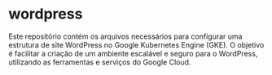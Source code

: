 # wordpress

Este repositório contém os arquivos necessários para configurar uma estrutura de site WordPress no Google Kubernetes Engine (GKE). O objetivo é facilitar a criação de um ambiente escalável e seguro para o WordPress, utilizando as ferramentas e serviços do Google Cloud.
